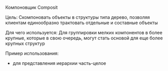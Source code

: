 Компоновщик Composit

Цель: Скомпоновать объекты в структуры типа дерево, позволяя клиентам единообразно трактовать отдельные и составные объекты

Для чего используется: Для группировки мелких компонентов в более крупные, которые в свою очередь, могут стать основой для еще более крупных структур

Пример использования: 
- для представления иерархии часть-целое